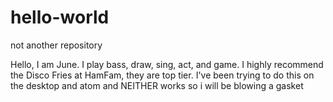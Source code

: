 # hello-world

not another repository

Hello, I am June. I play bass, draw, sing, act, and game. I highly recommend the Disco Fries at HamFam, they are top tier. I've been trying to do this on the desktop and atom and NEITHER works so i will be blowing a gasket
